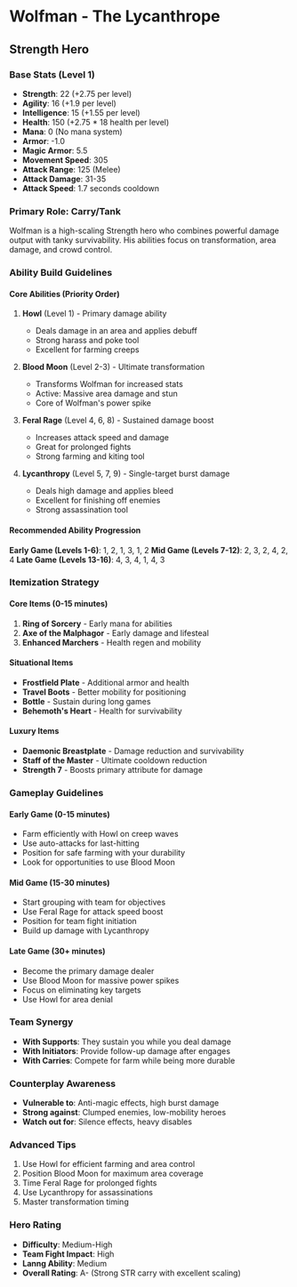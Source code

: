 # Wolfman - The Lycanthrope
## Strength Hero

### Base Stats (Level 1)
- **Strength**: 22 (+2.75 per level)
- **Agility**: 16 (+1.9 per level)
- **Intelligence**: 15 (+1.55 per level)
- **Health**: 150 (+2.75 * 18 health per level)
- **Mana**: 0 (No mana system)
- **Armor**: -1.0
- **Magic Armor**: 5.5
- **Movement Speed**: 305
- **Attack Range**: 125 (Melee)
- **Attack Damage**: 31-35
- **Attack Speed**: 1.7 seconds cooldown

### Primary Role: Carry/Tank
Wolfman is a high-scaling Strength hero who combines powerful damage output with tanky survivability. His abilities focus on transformation, area damage, and crowd control.

### Ability Build Guidelines

#### Core Abilities (Priority Order)
1. **Howl** (Level 1) - Primary damage ability
   - Deals damage in an area and applies debuff
   - Strong harass and poke tool
   - Excellent for farming creeps

2. **Blood Moon** (Level 2-3) - Ultimate transformation
   - Transforms Wolfman for increased stats
   - Active: Massive area damage and stun
   - Core of Wolfman's power spike

3. **Feral Rage** (Level 4, 6, 8) - Sustained damage boost
   - Increases attack speed and damage
   - Great for prolonged fights
   - Strong farming and kiting tool

4. **Lycanthropy** (Level 5, 7, 9) - Single-target burst damage
   - Deals high damage and applies bleed
   - Excellent for finishing off enemies
   - Strong assassination tool

#### Recommended Ability Progression
**Early Game (Levels 1-6)**: 1, 2, 1, 3, 1, 2
**Mid Game (Levels 7-12)**: 2, 3, 2, 4, 2, 4
**Late Game (Levels 13-16)**: 4, 3, 4, 1, 4, 3

### Itemization Strategy

#### Core Items (0-15 minutes)
1. **Ring of Sorcery** - Early mana for abilities
2. **Axe of the Malphagor** - Early damage and lifesteal
3. **Enhanced Marchers** - Health regen and mobility

#### Situational Items
- **Frostfield Plate** - Additional armor and health
- **Travel Boots** - Better mobility for positioning
- **Bottle** - Sustain during long games
- **Behemoth's Heart** - Health for survivability

#### Luxury Items
- **Daemonic Breastplate** - Damage reduction and survivability
- **Staff of the Master** - Ultimate cooldown reduction
- **Strength 7** - Boosts primary attribute for damage

### Gameplay Guidelines

#### Early Game (0-15 minutes)
- Farm efficiently with Howl on creep waves
- Use auto-attacks for last-hitting
- Position for safe farming with your durability
- Look for opportunities to use Blood Moon

#### Mid Game (15-30 minutes)
- Start grouping with team for objectives
- Use Feral Rage for attack speed boost
- Position for team fight initiation
- Build up damage with Lycanthropy

#### Late Game (30+ minutes)
- Become the primary damage dealer
- Use Blood Moon for massive power spikes
- Focus on eliminating key targets
- Use Howl for area denial

### Team Synergy
- **With Supports**: They sustain you while you deal damage
- **With Initiators**: Provide follow-up damage after engages
- **With Carries**: Compete for farm while being more durable

### Counterplay Awareness
- **Vulnerable to**: Anti-magic effects, high burst damage
- **Strong against**: Clumped enemies, low-mobility heroes
- **Watch out for**: Silence effects, heavy disables

### Advanced Tips
1. Use Howl for efficient farming and area control
2. Position Blood Moon for maximum area coverage
3. Time Feral Rage for prolonged fights
4. Use Lycanthropy for assassinations
5. Master transformation timing

### Hero Rating
- **Difficulty**: Medium-High
- **Team Fight Impact**: High
- **Lanng Ability**: Medium
- **Overall Rating**: A- (Strong STR carry with excellent scaling)
